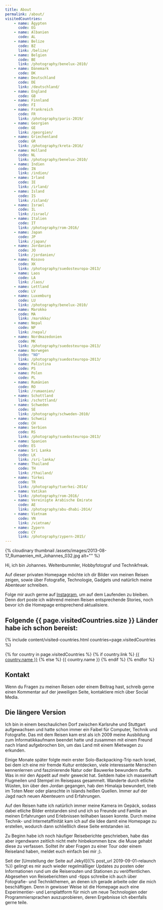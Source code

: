 ```yaml
---
title: About
permalink: /about/
visitedCountries:
    - name: Ägypten
      code: EG
    - name: Albanien
      code: AL
    - name: Belize
      code: BZ
      link: /belize/
    - name: Belgien
      code: BE
      link: /photography/benelux-2010/
    - name: Dänemark
      code: DK
    - name: Deutschland
      code: DE
      link: /deutschland/
    - name: England
      code: GB
    - name: Finnland
      code: FI
    - name: Frankreich
      code: FR
      link: /photography/paris-2019/
    - name: Georgien
      code: GE
      link: /georgien/
    - name: Griechenland
      code: GR
      link: /photography/kreta-2016/
    - name: Holland
      code: NL
      link: /photography/benelux-2010/
    - name: Indien
      code: IN
      link: /indien/
    - name: Irland
      code: IE
      link: /irland/
    - name: Island
      code: IS
      link: /island/
    - name: Israel
      code: IL
      link: /israel/
    - name: Italien
      code: IT
      link: /photography/rom-2016/
    - name: Japan
      code: JP
      link: /japan/
    - name: Jordanien
      code: JO
      link: /jordanien/
    - name: Kosovo
      code: XK
      link: /photography/suedosteuropa-2013/
    - name: Laos
      code: LA
      link: /laos/
    - name: Lettland
      code: LV
    - name: Luxemburg
      code: LU
      link: /photography/benelux-2010/
    - name: Marokko
      code: MA
      link: /marokko/
    - name: Nepal
      code: NP
      link: /nepal/
    - name: Nordmazedonien
      code: MK
      link: /photography/suedosteuropa-2013/
    - name: Norwegen
      code: "NO"
      link: /photography/suedosteuropa-2013/
    - name: Palistina
      code: PS
    - name: Polen
      code: PL
    - name: Rumänien
      code: RO
      link: /rumaenien/
    - name: Schottland
      link: /schottland/
    - name: Schweden
      code: SE
      link: /photography/schweden-2010/
    - name: Schweiz
      code: CH
    - name: Serbien
      code: RS
      link: /photography/suedosteuropa-2013/
    - name: Spanien
      code: ES
    - name: Sri Lanka
      code: LK
      link: /sri-lanka/
    - name: Thailand
      code: TH
      link: /thailand/
    - name: Türkei
      code: TR
      link: /photography/tuerkei-2014/
    - name: Vatikan
      link: /photography/rom-2016/
    - name: Vereinigte Arabische Emirate
      code: AE
      link: /photography/abu-dhabi-2014/
    - name: Vietnam
      code: VN
      link: /vietnam/
    - name: Zypern
      code: CY
      link: /photography/zypern-2015/
---
```

<p class="float-left mr-2">
{% cloudinary thumbnail /assets/images/2013-08-17_Rumaenien_mit_Johannes_032.jpg alt="" %}
</p>

Hi, ich bin Johannes. Weltenbummler, Hobbyfotograf und Technikfreak.

Auf dieser privaten Homepage möchte ich dir Bilder von meinen Reisen zeigen, sowie über Fotografie, 
Technologie, Gadgets und natürlich meine Abenteuer schreiben.

Folge mir auch gerne auf [Instagram]({{site.accounts.instagram}}), um auf dem Laufenden zu bleiben. 
Denn dort poste ich während meinen Reisen entsprechende Stories, noch bevor ich die Homepage entsprechend aktualisiere.

<div class="clear-both"></div>

## Folgende {{ page.visitedCountries.size }} Länder habe ich schon bereist:

{% include content/visited-countries.html countries=page.visitedCountries %}

<div class="text-xs md:text-sm mt-4 flex flex-wrap justify-center">
{% for country in page.visitedCountries %}
    <span class="p-1 m-0.5 border border-gray-300 rounded-lg">
    {% if country.link %}
    <a href="{{ country.link }}">{{ country.name }}</a>
    {% else %}
    {{ country.name }}
    {% endif %}
    </span>
{% endfor %}
</div>

## Kontakt

Wenn du Fragen zu meinen Reisen oder einem Beitrag hast, schreib gerne einen Kommentar auf der jeweiligen Seite, 
kontaktiere mich über Social Media.

## Die längere Version

Ich bin in einem beschaulichen Dorf zwischen Karlsruhe und Stuttgart aufgewachsen und hatte schon immer 
ein Faibel für Computer, Technik und Fotografie. Das mit dem Reisen kam erst als ich 2009 meine 
Ausbildung zum Informatikkaufmann beendet hatte und zusammen mit einem Freund nach Irland aufgebrochen bin, 
um das Land mit einem Mietwagen zu erkunden.

Einige Monate später folgte mein erster Solo-Backpacking-Trip nach Israel, bei dem ich eine mir fremde Kultur entdecken, 
viele interessante Menschen kennenlernen und faszinierende Natur oder Bauwerke bewundern durfte. 
Was in mir den Appetit auf mehr geweckt hat. Seitdem habe ich massenhaft Flugmeilen und Stempel im Reisepass gesammelt. 
Wanderte durch etliche Wüsten, bin über den Jordan gegangen, hab den Himalaja bewundert, 
trieb im Toten Meer oder planschte in Islands heißen Quellen. Immer auf der Jagd nach neuen Abenteuern und Erfahrungen.

Auf den Reisen hatte ich natürlich immer meine Kamera im Gepäck, sodass dabei etliche Bilder entstanden sind und 
ich so Freunde und Familie an meinen Erfahrungen und Erlebnissen teilhaben lassen konnte. 
Durch meine Technik- und Internetaffinität kam ich auf die Idee damit eine Homepage zu erstellen, wodurch dann schließlich diese Seite entstanden ist. 

Zu Beginn habe ich noch häufiger Reiseberichte geschrieben, habe das aber irgendwann zeitlich nicht mehr hinbekommen bzw. 
die Muse gehabt diese zu verfassen. Solltet ihr aber Fragen zu einer Tour oder einem Reiseland haben, 
meldet euch einfach bei mir ;). 

Seit der [Umstellung der Seite auf Jekyll]({% post_url 2019-09-01-relaunch %}) gelingt es mir auch wieder regelmäßiger Updates zu posten 
oder Informationen rund um die Reiserouten und Stationen zu veröffentlichen. 
Abgesehen von Reiseberichten und -tipps schreibe ich auch über Fotografie- und Technikthemen, 
an denen ich gerade arbeite oder die mich beschäftigen. Denn in gewisser Weise ist die Homepage auch eine Experimentier- 
und Lernplattform für mich um neue Technologien oder Programmiersprachen auszuprobieren, deren Ergebnisse ich ebenfalls gerne teile.
